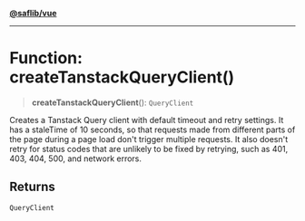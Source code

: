 [**@saflib/vue**](../../../../index.md)

***

# Function: createTanstackQueryClient()

> **createTanstackQueryClient**(): `QueryClient`

Creates a Tanstack Query client with default timeout and retry settings. It has a staleTime of 10 seconds, so that requests made from different parts of the page during a page load don't trigger multiple requests. It also doesn't retry for status codes that are unlikely to be fixed by retrying, such as 401, 403, 404, 500, and network errors.

## Returns

`QueryClient`
